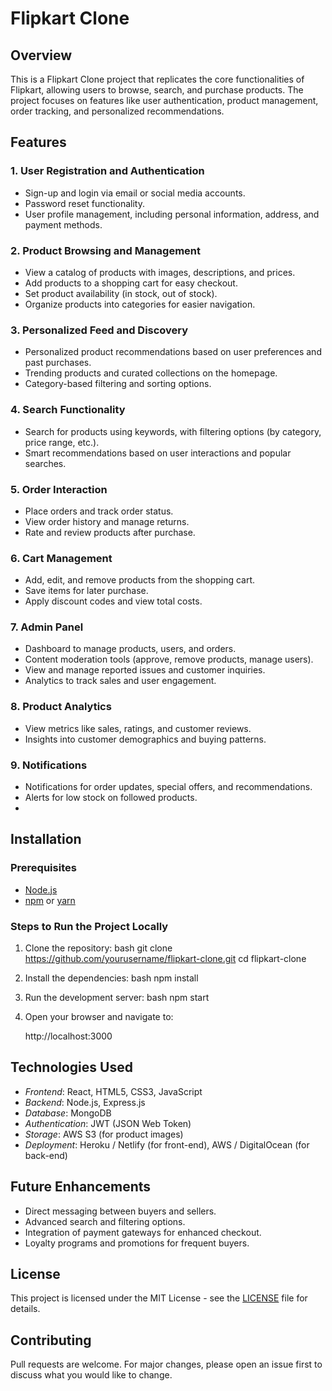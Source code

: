 # Flipkart Clone

## Overview
This is a Flipkart Clone project that replicates the core functionalities of Flipkart, allowing users to browse, search, and purchase products. The project focuses on features like user authentication, product management, order tracking, and personalized recommendations.
## Features

### 1. User Registration and Authentication
- Sign-up and login via email or social media accounts.
- Password reset functionality.
- User profile management, including personal information, address, and payment methods.
  
### 2. Product Browsing and Management
- View a catalog of products with images, descriptions, and prices.
- Add products to a shopping cart for easy checkout.
- Set product availability (in stock, out of stock).
- Organize products into categories for easier navigation.
 
### 3. Personalized Feed and Discovery
- Personalized product recommendations based on user preferences and past purchases.
- Trending products and curated collections on the homepage.
- Category-based filtering and sorting options.
 
### 4. Search Functionality
- Search for products using keywords, with filtering options (by category, price range, etc.).
- Smart recommendations based on user interactions and popular searches.
 
### 5. Order Interaction
- Place orders and track order status.
- View order history and manage returns.
- Rate and review products after purchase.
  
### 6. Cart Management
- Add, edit, and remove products from the shopping cart.
- Save items for later purchase.
- Apply discount codes and view total costs.

### 7. Admin Panel
- Dashboard to manage products, users, and orders.
- Content moderation tools (approve, remove products, manage users).
- View and manage reported issues and customer inquiries.
- Analytics to track sales and user engagement.

### 8. Product Analytics
- View metrics like sales, ratings, and customer reviews.
- Insights into customer demographics and buying patterns.

### 9. Notifications
- Notifications for order updates, special offers, and recommendations.
- Alerts for low stock on followed products.
- 
## Installation

### Prerequisites
- [Node.js](https://nodejs.org/)
- [npm](https://www.npmjs.com/) or [yarn](https://yarnpkg.com/)

### Steps to Run the Project Locally
1. Clone the repository:
    bash
    git clone https://github.com/yourusername/flipkart-clone.git
    cd flipkart-clone
    

2. Install the dependencies:
    bash
    npm install
    

3. Run the development server:
    bash
    npm start
    

4. Open your browser and navigate to:
    
    http://localhost:3000
    

## Technologies Used
- *Frontend*: React, HTML5, CSS3, JavaScript
- *Backend*: Node.js, Express.js
- *Database*: MongoDB
- *Authentication*: JWT (JSON Web Token)
- *Storage*: AWS S3 (for product images)
- *Deployment*: Heroku / Netlify (for front-end), AWS / DigitalOcean (for back-end)

## Future Enhancements
- Direct messaging between buyers and sellers.
- Advanced search and filtering options.
- Integration of payment gateways for enhanced checkout.
- Loyalty programs and promotions for frequent buyers.

## License
This project is licensed under the MIT License - see the [LICENSE](LICENSE) file for details.

## Contributing
Pull requests are welcome. For major changes, please open an issue first to discuss what you would like to change.
